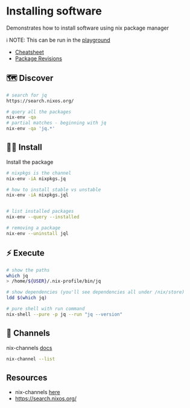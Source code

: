 # Installing software

Demonstrates how to install software using nix package manager  

ℹ️ NOTE: This can be run in the [playground](../00_playground/README.md)  

* [Cheatsheet](https://nixos.wiki/wiki/Cheatsheet)  
* [Package Revisions](https://lazamar.co.uk/nix-versions/?channel=nixpkgs-unstable&package=kubectl)  

## 🗺 Discover

```sh
# search for jq
https://search.nixos.org/

# query all the packages
nix-env -qa 
# partial matches - beginning with jq
nix-env -qa 'jq.*'        
```

## 👨‍💻 Install

Install the package  

```sh
# nixpkgs is the channel
nix-env -iA nixpkgs.jq

# how to install stable vs unstable
nix-env -iA nixpkgs.jql


# list installed packages
nix-env --query --installed

# removing a package
nix-env --uninstall jql          
```

## ⚡️ Execute

```sh
# show the paths
which jq
> /home/${USER}/.nix-profile/bin/jq

# show dependencies (you'll see dependencies all under /nix/store)
ldd $(which jq)
```

```sh
# pure shell with run command
nix-shell --pure -p jq --run "jq --version"   
```

## 📝 Channels

nix-channels [docs](https://nixos.wiki/wiki/Nix_channels)

```sh
nix-channel --list
```

## Resources

* nix-channels [here](https://nixos.wiki/wiki/Nix_channels)  
* https://search.nixos.org/